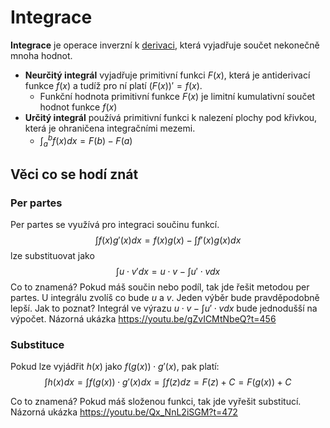 # Integrace
__Integrace__ je operace inverzní k [derivaci](derivace.md), která vyjadřuje součet nekonečně mnoha hodnot.

- __Neurčitý integrál__ vyjadřuje primitivní funkci $F(x)$, která je antiderivací funkce $f(x)$ a tudíž pro ní platí $(F(x))' = f(x)$.
    - Funkční hodnota primitivní funkce $F(x)$ je limitní kumulativní součet hodnot funkce $f(x)$
- __Určitý integrál__ používá primitivní funkci k nalezení plochy pod křivkou, která je ohraničena integračními mezemi.
    - $\int_{a}^{b} f(x) dx = F(b) - F(a)$

## Věci co se hodí znát

### Per partes
Per partes se využívá pro integraci součinu funkcí.
$$\int f(x)g'(x)dx=f(x)g(x)-\int f'(x)g(x)dx$$
lze substituovat jako 
$$
\int u \cdot v'dx=u\cdot v-\int u'\cdot vdx
$$
Co to znamená? Pokud máš součin nebo podíl, tak jde řešit metodou per partes. U integrálu zvolíš co bude *u* a *v*. Jeden výběr bude pravděpodobně lepší. Jak to poznat? Integrál ve výrazu $u\cdot v-\int u'\cdot vdx$ bude jednodušší na výpočet. Názorná ukázka
https://youtu.be/gZvICMtNbeQ?t=456

### Substituce
Pokud lze vyjádřit $h(x)$ jako $f(g(x)) \cdot g'(x)$, pak platí:
$$\int h(x)dx =\int f(g(x)) \cdot g'(x)dx=\int f(z)dz=F(z)+C=F(g(x))+C$$

Co to znamená? Pokud máš složenou funkci, tak jde vyřešit substitucí. Názorná ukázka
https://youtu.be/Qx_NnL2iSGM?t=472

